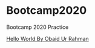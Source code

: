 # Bootcamp2020  
Bootcamp 2020 Practice  

[Hello World By Obaid Ur Rahman](http://bootcamp2020_project001.surge.sh/)
